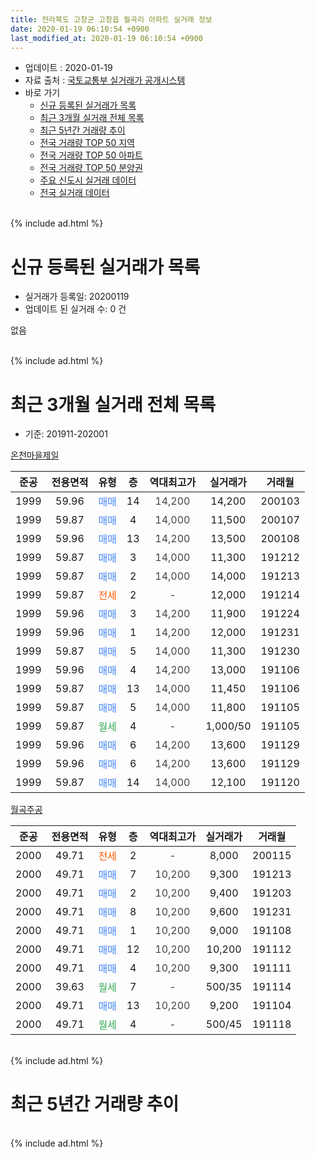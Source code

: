 ```yaml
---
title: 전라북도 고창군 고창읍 월곡리 아파트 실거래 정보
date: 2020-01-19 06:10:54 +0900
last_modified_at: 2020-01-19 06:10:54 +0900
---
```


* 업데이트 : 2020-01-19
* 자료 출처 : [국토교통부 실거래가 공개시스템](http://rt.molit.go.kr)
* 바로 가기
    * [신규 등록된 실거래가 목록](#신규-등록된-실거래가-목록)
    * [최근 3개월 실거래 전체 목록](#최근-3개월-실거래-전체-목록)
    * [최근 5년간 거래량 추이](#최근-5년간-거래량-추이)
    * [전국 거래량 TOP 50 지역](https://apt-info.github.io/apt-trade-info/최근-3개월-전국에서-가장-거래가-많이-발생한-지역)
    * [전국 거래량 TOP 50 아파트](https://apt-info.github.io/apt-trade-info/최근-3개월-전국에서-가장-거래가-많이-발생한-아파트)
    * [전국 거래량 TOP 50 분양권](https://apt-info.github.io/apt-trade-info/최근-3개월-전국에서-가장-거래가-많이-발생한-분양권)
    * [주요 신도시 실거래 데이터](https://apt-info.github.io/apt-trade-info/주요-신도시)
    * [전국 실거래 데이터](https://apt-info.github.io/apt-trade-info/전국)
<br>
{% include ad.html %}
<br>

# 신규 등록된 실거래가 목록
* 실거래가 등록일: 20200119
* 업데이트 된 실거래 수: 0 건

없음

<br>
{% include ad.html %}
<br>

# 최근 3개월 실거래 전체 목록
* 기준: 201911-202001


[온천마을제일](https://search.naver.com/search.naver?query=%EC%A0%84%EB%9D%BC%EB%B6%81%EB%8F%84+%EA%B3%A0%EC%B0%BD%EA%B5%B0+%EA%B3%A0%EC%B0%BD%EC%9D%8D+%EC%9B%94%EA%B3%A1%EB%A6%AC+%EC%98%A8%EC%B2%9C%EB%A7%88%EC%9D%84%EC%A0%9C%EC%9D%BC)

|준공|전용면적|유형|층|역대최고가|실거래가|거래월|
|:---:|:---:|:---:|:---:|:---:|:---:|:---:|
|1999|59.96|<span style="color:#4285f3">매매</span>|14|<span style="color:#444444">14,200</span>|14,200|200103|
|1999|59.87|<span style="color:#4285f3">매매</span>|4|<span style="color:#444444">14,000</span>|11,500|200107|
|1999|59.96|<span style="color:#4285f3">매매</span>|13|<span style="color:#444444">14,200</span>|13,500|200108|
|1999|59.87|<span style="color:#4285f3">매매</span>|3|<span style="color:#444444">14,000</span>|11,300|191212|
|1999|59.87|<span style="color:#4285f3">매매</span>|2|<span style="color:#444444">14,000</span>|14,000|191213|
|1999|59.87|<span style="color:#ff5a00">전세</span>|2|<span style="color:#444444">-</span>|12,000|191214|
|1999|59.96|<span style="color:#4285f3">매매</span>|3|<span style="color:#444444">14,200</span>|11,900|191224|
|1999|59.96|<span style="color:#4285f3">매매</span>|1|<span style="color:#444444">14,200</span>|12,000|191231|
|1999|59.87|<span style="color:#4285f3">매매</span>|5|<span style="color:#444444">14,000</span>|11,300|191230|
|1999|59.96|<span style="color:#4285f3">매매</span>|4|<span style="color:#444444">14,200</span>|13,000|191106|
|1999|59.87|<span style="color:#4285f3">매매</span>|13|<span style="color:#444444">14,000</span>|11,450|191106|
|1999|59.87|<span style="color:#4285f3">매매</span>|5|<span style="color:#444444">14,000</span>|11,800|191105|
|1999|59.87|<span style="color:#34a853">월세</span>|4|<span style="color:#444444">-</span>|1,000/50|191105|
|1999|59.96|<span style="color:#4285f3">매매</span>|6|<span style="color:#444444">14,200</span>|13,600|191129|
|1999|59.96|<span style="color:#4285f3">매매</span>|6|<span style="color:#444444">14,200</span>|13,600|191129|
|1999|59.87|<span style="color:#4285f3">매매</span>|14|<span style="color:#444444">14,000</span>|12,100|191120|

[월곡주공](https://search.naver.com/search.naver?query=%EC%A0%84%EB%9D%BC%EB%B6%81%EB%8F%84+%EA%B3%A0%EC%B0%BD%EA%B5%B0+%EA%B3%A0%EC%B0%BD%EC%9D%8D+%EC%9B%94%EA%B3%A1%EB%A6%AC+%EC%9B%94%EA%B3%A1%EC%A3%BC%EA%B3%B5)

|준공|전용면적|유형|층|역대최고가|실거래가|거래월|
|:---:|:---:|:---:|:---:|:---:|:---:|:---:|
|2000|49.71|<span style="color:#ff5a00">전세</span>|2|<span style="color:#444444">-</span>|8,000|200115|
|2000|49.71|<span style="color:#4285f3">매매</span>|7|<span style="color:#444444">10,200</span>|9,300|191213|
|2000|49.71|<span style="color:#4285f3">매매</span>|2|<span style="color:#444444">10,200</span>|9,400|191203|
|2000|49.71|<span style="color:#4285f3">매매</span>|8|<span style="color:#444444">10,200</span>|9,600|191231|
|2000|49.71|<span style="color:#4285f3">매매</span>|1|<span style="color:#444444">10,200</span>|9,000|191108|
|2000|49.71|<span style="color:#4285f3">매매</span>|12|<span style="color:#444444">10,200</span>|10,200|191112|
|2000|49.71|<span style="color:#4285f3">매매</span>|4|<span style="color:#444444">10,200</span>|9,300|191111|
|2000|39.63|<span style="color:#34a853">월세</span>|7|<span style="color:#444444">-</span>|500/35|191114|
|2000|49.71|<span style="color:#4285f3">매매</span>|13|<span style="color:#444444">10,200</span>|9,200|191104|
|2000|49.71|<span style="color:#34a853">월세</span>|4|<span style="color:#444444">-</span>|500/45|191118|


<br>
{% include ad.html %}
<br>

# 최근 5년간 거래량 추이


<div style="width:100%;">
    <canvas id="deal_progress" height="200"></canvas>
</div>

<script>
new Chart(document.getElementById("deal_progress"), {
    type: 'line',
    data: {
        labels: ['201501','201502','201503','201504','201505','201506','201507','201508','201509','201510','201511','201512','201601','201602','201603','201604','201605','201606','201607','201608','201609','201610','201611','201612','201701','201702','201703','201704','201705','201706','201707','201708','201709','201710','201711','201712','201801','201802','201803','201804','201805','201806','201807','201808','201809','201810','201811','201812','201901','201902','201903','201904','201905','201906','201907','201908','201909','201910','201911','201912','202001'],
        datasets: [{
            label: '매매',
            pointRadius: 1,
            data: [12, 4, 7, 9, 4, 5, 6, 3, 6, 2, 3, 6, 8, 6, 4, 8, 4, 3, 6, 7, 4, 14, 10, 6, 2, 10, 11, 10, 10, 10, 13, 11, 6, 8, 6, 4, 8, 12, 5, 5, 8, 5, 10, 4, 6, 6, 6, 5, 8, 5, 6, 10, 6, 5, 8, 7, 6, 8, 10, 8, 3],
            borderColor: "rgba(255, 201, 14, 1)",
            backgroundColor: "rgba(255, 201, 14, 0.5)",
            fill: false,
            lineTension: 0
        },{
            label: '전월세',
            pointRadius: 1,
            data: [6, 3, 3, 4, 1, 0, 2, 2, 2, 0, 1, 2, 5, 0, 2, 3, 6, 1, 1, 2, 2, 2, 2, 4, 1, 4, 5, 4, 2, 1, 4, 0, 2, 1, 2, 2, 3, 4, 2, 1, 1, 3, 1, 1, 2, 2, 2, 3, 3, 1, 7, 1, 1, 0, 3, 0, 1, 1, 3, 1, 1],
            borderColor: "rgba(0, 141, 185, 1)",
            backgroundColor: "rgba(0, 141, 185, 0.5)",
            fill: false,
            lineTension: 0
        }
        ]
    },
    options: {
        responsive: true,
        title: {
            display: false
        },
        tooltips: {
            mode: 'index',
            intersect: false
        },
        hover: {
            mode: 'nearest',
            intersect: true
        },
        scales: {
            xAxes: [{
                display: true,
                scaleLabel: {
                    display: true,
                    labelString: '년/월'
                }
            }],
            yAxes: [{
                display: true,
                ticks: {
                    suggestedMin: 0,
                },
                scaleLabel: {
                    display: true,
                    labelString: '실거래 수'
                }
            }]
        }
    }
});

</script>


<br>
{% include ad.html %}
<br>

